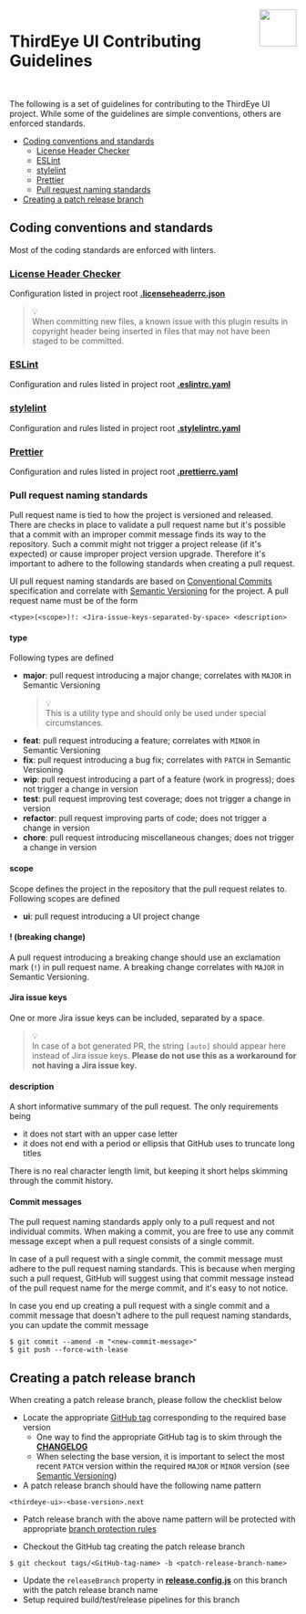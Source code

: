 <img align="right" width="65" height="65" src="./src/public/thirdeye-512x512.png">

# ThirdEye UI Contributing Guidelines

<br/>

The following is a set of guidelines for contributing to the ThirdEye UI project. While some of the guidelines are simple conventions, others are enforced standards.

-   [Coding conventions and standards](#coding-conventions-and-standards)
    -   [License Header Checker](#license-header-checker)
    -   [ESLint](#eslint)
    -   [stylelint](#stylelint)
    -   [Prettier](#prettier)
    -   [Pull request naming standards](#pull-request-naming-standards)
-   [Creating a patch release branch](#creating-a-patch-release-branch)

## Coding conventions and standards

Most of the coding standards are enforced with linters.

### [License Header Checker](https://github.com/georgegillams/license-header-check)

Configuration listed in project root [**.licenseheaderrc.json**](./.licenseheaderrc.json)

> :bulb:<br />When committing new files, a known issue with this plugin results in copyright header being inserted in files that may not have been staged to be committed.

### [ESLint](https://eslint.org)

Configuration and rules listed in project root [**.eslintrc.yaml**](./.eslintrc.yaml)

### [stylelint](https://stylelint.io)

Configuration and rules listed in project root [**.stylelintrc.yaml**](./.stylelintrc.yaml)

### [Prettier](https://prettier.io)

Configuration and rules listed in project root [**.prettierrc.yaml**](./.prettierrc.yaml)

### Pull request naming standards

Pull request name is tied to how the project is versioned and released. There are checks in place to validate a pull request name but it's possible that a commit with an improper commit message finds its way to the repository. Such a commit might not trigger a project release (if it's expected) or cause improper project version upgrade. Therefore it's important to adhere to the following standards when creating a pull request.

UI pull request naming standards are based on [Conventional Commits](https://www.conventionalcommits.org/en/v1.0.0) specification and correlate with [Semantic Versioning](https://semver.org) for the project. A pull request name must be of the form

```
<type>(<scope>)!: <Jira-issue-keys-separated-by-space> <description>
```

#### type

Following types are defined

-   **major**: pull request introducing a major change; correlates with `MAJOR` in Semantic Versioning
    > :bulb:<br />This is a utility type and should only be used under special circumstances.
-   **feat**: pull request introducing a feature; correlates with `MINOR` in Semantic Versioning
-   **fix**: pull request introducing a bug fix; correlates with `PATCH` in Semantic Versioning
-   **wip**: pull request introducing a part of a feature (work in progress); does not trigger a change in version
-   **test**: pull request improving test coverage; does not trigger a change in version
-   **refactor**: pull request improving parts of code; does not trigger a change in version
-   **chore**: pull request introducing miscellaneous changes; does not trigger a change in version

#### scope

Scope defines the project in the repository that the pull request relates to. Following scopes are defined

-   **ui**: pull request introducing a UI project change

#### ! (breaking change)

A pull request introducing a breaking change should use an exclamation mark (`!`) in pull request name. A breaking change correlates with `MAJOR` in Semantic Versioning.

#### Jira issue keys

One or more Jira issue keys can be included, separated by a space.

> :bulb:<br />In case of a bot generated PR, the string `[auto]` should appear here instead of Jira issue keys. **Please do not use this as a workaround for not having a Jira issue key.**

#### description

A short informative summary of the pull request. The only requirements being

-   it does not start with an upper case letter
-   it does not end with a period or ellipsis that GitHub uses to truncate long titles

There is no real character length limit, but keeping it short helps skimming through the commit history.

#### Commit messages

The pull request naming standards apply only to a pull request and not individual commits. When making a commit, you are free to use any commit message except when a pull request consists of a single commit.

In case of a pull request with a single commit, the commit message must adhere to the pull request naming standards. This is because when merging such a pull request, GitHub will suggest using that commit message instead of the pull request name for the merge commit, and it's easy to not notice.

In case you end up creating a pull request with a single commit and a commit message that doesn't adhere to the pull request naming standards, you can update the commit message

```console
$ git commit --amend -m "<new-commit-message>"
$ git push --force-with-lease
```

## Creating a patch release branch

When creating a patch release branch, please follow the checklist below

-   Locate the appropriate [GitHub tag](https://github.com/startreedata/thirdeye/tags) corresponding to the required base version
    -   One way to find the appropriate GitHub tag is to skim through the [**CHANGELOG**](./CHANGELOG.md)
    -   When selecting the base version, it is important to select the most recent `PATCH` version within the required `MAJOR` or `MINOR` version (see [Semantic Versioning](https://semver.org))
-   A patch release branch should have the following name pattern

```
<thirdeye-ui>-<base-version>.next
```

-   Patch release branch with the above name pattern will be protected with appropriate [branch protection rules](https://github.com/startreedata/thirdeye/settings/branches)

-   Checkout the GitHub tag creating the patch release branch

```console
$ git checkout tags/<GitHub-tag-name> -b <patch-release-branch-name>
```

-   Update the `releaseBranch` property in [**release.config.js**](./release.config.js) on this branch with the patch release branch name
-   Setup required build/test/release pipelines for this branch
